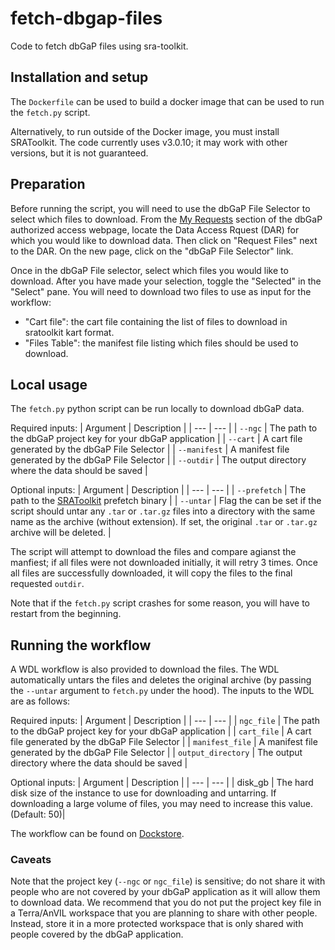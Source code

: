 # fetch-dbgap-files

Code to fetch dbGaP files using sra-toolkit.

## Installation and setup

The `Dockerfile` can be used to build a docker image that can be used to run the `fetch.py` script.

Alternatively, to run outside of the Docker image, you must install SRAToolkit.
The code currently uses v3.0.10; it may work with other versions, but it is not guaranteed.

## Preparation

Before running the script, you will need to use the dbGaP File Selector to select which files to download.
From the [My Requests](https://dbgap.ncbi.nlm.nih.gov/aa/wga.cgi?page=pi_requests) section of the dbGaP authorized access webpage, locate the Data Access Rquest (DAR) for which you would like to download data.
Then click on "Request Files" next to the DAR.
On the new page, click on the "dbGaP File Selector" link.

Once in the dbGaP File selector, select which files you would like to download.
After you have made your selection, toggle the "Selected" in the "Select" pane.
You will need to download two files to use as input for the workflow:
- "Cart file": the cart file containing the list of files to download in sratoolkit kart format.
- "Files Table": the manifest file listing which files should be used to download.


## Local usage

The `fetch.py` python script can be run locally to download dbGaP data.

Required inputs:
| Argument | Description |
| --- | --- |
| `--ngc`    | The path to the dbGaP project key for your dbGaP application |
| `--cart`    | A cart file generated by the dbGaP File Selector |
| `--manifest`    | A manifest file generated by the dbGaP File Selector |
| `--outdir`    | The output directory where the data should be saved |

Optional inputs:
| Argument | Description |
| --- | --- |
| `--prefetch`    | The path to the [SRAToolkit](https://github.com/ncbi/sra-tools) prefetch binary |
| `--untar`    | Flag the can be set if the script should untar any `.tar` or `.tar.gz` files into a directory with the same name as the archive (without extension). If set, the original `.tar` or `.tar.gz` archive will be deleted. |

The script will attempt to download the files and compare agianst the manfiest; if all files were not downloaded initially, it will retry 3 times. Once all files are successfully downloaded, it will copy the files to the final requested `outdir`.

Note that if the `fetch.py` script crashes for some reason, you will have to restart from the beginning.


## Running the workflow

A WDL workflow is also provided to download the files. The WDL automatically untars the files and deletes the original archive (by passing the `--untar` argument to `fetch.py` under the hood).
The inputs to the WDL are as follows:

Required inputs:
| Argument | Description |
| --- | --- |
| `ngc_file`    | The path to the dbGaP project key for your dbGaP application |
| `cart_file`    | A cart file generated by the dbGaP File Selector |
| `manifest_file`    | A manifest file generated by the dbGaP File Selector |
| `output_directory`    | The output directory where the data should be saved |

Optional inputs:
| Argument | Description |
| --- | --- |
| disk_gb | The hard disk size of the instance to use for downloading and untarring. If downloading a large volume of files, you may need to increase this value. (Default: 50)|

The workflow can be found on [Dockstore](https://dockstore.org/workflows/github.com/UW-GAC/fetch-dbgap-files/fetch_dbgap_files_wdl:main?tab=info).

### Caveats

Note that the project key (`--ngc` or `ngc_file`) is sensitive; do not share it with people who are not covered by your dbGaP application as it will allow them to download data.
We recommend that you do not put the project key file in a Terra/AnVIL workspace that you are planning to share with other people.
Instead, store it in a more protected workspace that is only shared with people covered by the dbGaP application.

